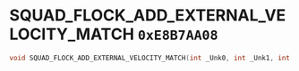 # SQUAD_FLOCK_ADD_EXTERNAL_VELOCITY_MATCH `0xE8B7AA08`

```cpp
void SQUAD_FLOCK_ADD_EXTERNAL_VELOCITY_MATCH(int _Unk0, int _Unk1, int _Unk2, int _Unk3, int _Unk4, int _Unk5);
```
